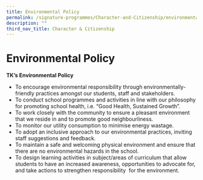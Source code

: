 ```yaml
---
title: Environmental Policy
permalink: /signature-programmes/Character-and-Citizenship/environmental-policy/
description: ""
third_nav_title: Character & Citizenship
---
```

# Environmental Policy
**TK’s Environmental Policy**

*   To encourage environmental responsibility through environmentally-friendly practices amongst our students, staff and stakeholders.
*   To conduct school programmes and activities in line with our philosophy for promoting school health, i.e. “Good Health, Sustained Growth”.
*   To work closely with the community to ensure a pleasant environment that we reside in and to promote good neighbourliness.
*   To monitor our utility consumption to minimise energy wastage.
*   To adopt an inclusive approach to our environmental practices, inviting staff suggestions and feedback.
*   To maintain a safe and welcoming physical environment and ensure that there are no environmental hazards in the school.
*   To design learning activities in subject/areas of curriculum that allow students to have an increased awareness, opportunities to advocate for, and take actions to strengthen responsibility  for the environment.